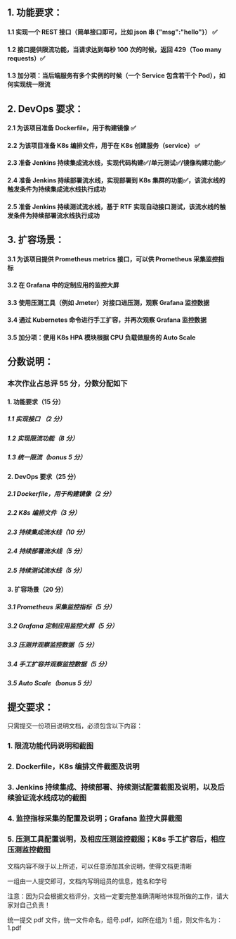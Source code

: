 ## 1. 功能要求：

#### 1.1 实现一个 REST 接口（简单接口即可，比如 json 串 {"msg":"hello"}） ✅

#### 1.2 接口提供限流功能，当请求达到每秒 100 次的时候，返回 429（Too many requests）✅

#### 1.3 加分项：当后端服务有多个实例的时候（一个 Service 包含若干个 Pod），如何实现统一限流

## 2. DevOps 要求：

#### 2.1 为该项目准备 Dockerfile，用于构建镜像 ✅

#### 2.2 为该项目准备 K8s 编排文件，用于在 K8s 创建服务（service） ✅

#### 2.3 准备 Jenkins 持续集成流水线，实现代码构建✅/单元测试✅/镜像构建功能✅

#### 2.4 准备 Jenkins 持续部署流水线，实现部署到 K8s 集群的功能✅，该流水线的触发条件为持续集成流水线执行成功

#### 2.5 准备 Jenkins 持续测试流水线，基于 RTF 实现自动接口测试，该流水线的触发条件为持续部署流水线执行成功

## 3. 扩容场景：

#### 3.1 为该项目提供 Prometheus metrics 接口，可以供 Prometheus 采集监控指标

#### 3.2 在 Grafana 中的定制应用的监控大屏

#### 3.3 使用压测工具（例如 Jmeter）对接口进压测，观察 Grafana 监控数据

#### 3.4 通过 Kubernetes 命令进行手工扩容，并再次观察 Grafana 监控数据

#### 3.5 加分项：使用 K8s HPA 模块根据 CPU 负载做服务的 Auto Scale

## 分数说明：

### 本次作业占总评 55 分，分数分配如下

#### 1. 功能要求（15 分）

##### 1.1 实现接口 （2 分）

##### 1.2 实现限流功能（8 分）

##### 1.3 统一限流（bonus 5 分）

#### 2. DevOps 要求（25 分）

##### 2.1 Dockerfile，用于构建镜像（2 分）

##### 2.2 K8s 编排文件（3 分）

##### 2.3 持续集成流水线（10 分）

##### 2.4 持续部署流水线（5 分）

##### 2.5 持续测试流水线（5 分）

#### 3. 扩容场景（20 分）

##### 3.1 Prometheus 采集监控指标（5 分）

##### 3.2 Grafana 定制应用监控大屏（5 分）

##### 3.3 压测并观察监控数据（5 分）

##### 3.4 手工扩容并观察监控数据（5 分）

##### 3.5 Auto Scale（bonus 5 分）

## 提交要求：

只需提交一份项目说明文档，必须包含以下内容：

### 1. 限流功能代码说明和截图

### 2. Dockerfile，K8s 编排文件截图及说明

### 3. Jenkins 持续集成、持续部署、持续测试配置截图及说明，以及后续验证流水线成功的截图

### 4. 监控指标采集的配置及说明；Grafana 监控大屏截图

### 5. 压测工具配置说明，及相应压测监控截图；K8s 手工扩容后，相应压测监控截图

文档内容不限于以上所述，可以任意添加其余说明，使得文档更清晰

一组由一人提交即可，文档内写明组员的信息，姓名和学号

注意：因为只会根据文档评分，文档一定要完整准确清晰地体现所做的工作，请大家对自己负责！

统一提交 pdf 文件，统一文件命名，组号.pdf，如所在组为 1 组，则文件名为：1.pdf
